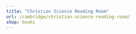 ```yaml
---
title: "Christian Science Reading Room"
url: /cambridge/christian-science-reading-room/
shop: books
---
```

